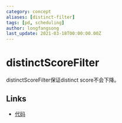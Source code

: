 ```yaml
---
category: concept
aliases: [distinct-filter]
tags: [pd, scheduling]
author: longfangsong
last_update: 2021-03-18T00:00:00.00Z
---
```

# distinctScoreFilter

distinctScoreFilter保证distinct score不会下降。

## Links

- [代码](https://github.com/tikv/pd/blob/e7c9c18e94ed5092ac4d8cc782323ca0a91c28e5/server/schedule/filter/filters.go#L162)
